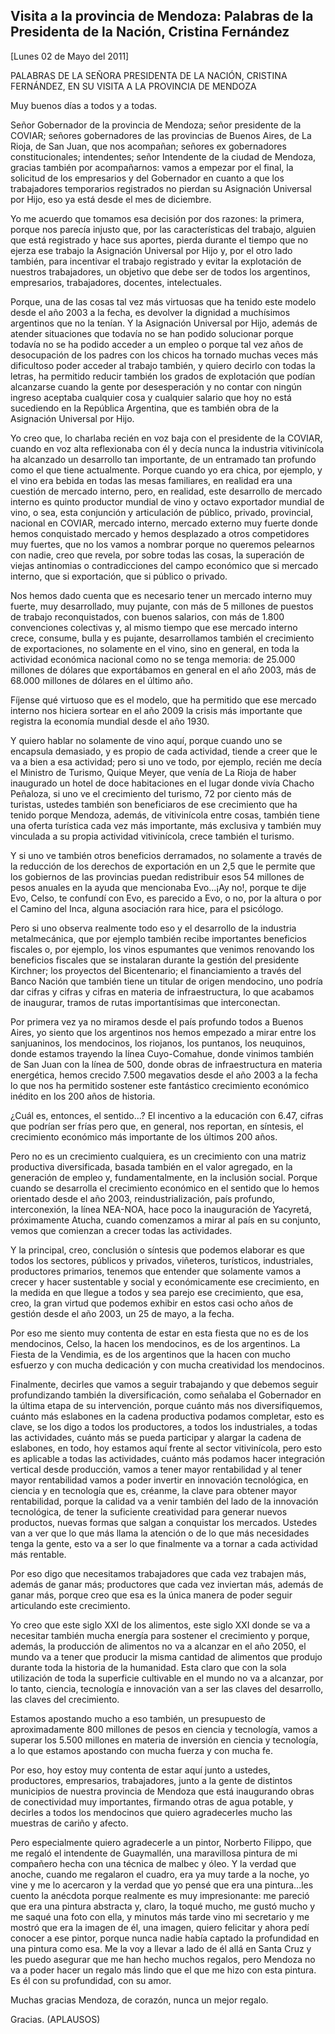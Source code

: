 Visita a la provincia de Mendoza: Palabras de la Presidenta de la Nación, Cristina Fernández
--------------------------------------------------------------------------------------------

[Lunes 02 de Mayo del 2011]

PALABRAS DE LA SEÑORA PRESIDENTA DE LA NACIÓN, CRISTINA FERNÁNDEZ, EN SU
VISITA A LA PROVINCIA DE MENDOZA

Muy buenos días a todos y a todas.

Señor Gobernador de la provincia de Mendoza; señor presidente de la
COVIAR; señores gobernadores de las provincias de Buenos Aires, de La
Rioja, de San Juan, que nos acompañan; señores ex gobernadores
constitucionales; intendentes; señor Intendente de la ciudad de Mendoza,
gracias también por acompañarnos: vamos a empezar por el final, la
solicitud de los empresarios y del Gobernador en cuanto a que los
trabajadores temporarios registrados no pierdan su Asignación Universal
por Hijo, eso ya está desde el mes de diciembre.

Yo me acuerdo que tomamos esa decisión por dos razones: la primera,
porque nos parecía injusto que, por las características del trabajo,
alguien que está registrado y hace sus aportes, pierda durante el tiempo
que no ejerza ese trabajo la Asignación Universal por Hijo y, por el
otro lado también, para incentivar el trabajo registrado y evitar la
explotación de nuestros trabajadores, un objetivo que debe ser de todos
los argentinos, empresarios, trabajadores, docentes, intelectuales.

Porque, una de las cosas tal vez más virtuosas que ha tenido este modelo
desde el año 2003 a la fecha, es devolver la dignidad a muchísimos
argentinos que no la tenían. Y la Asignación Universal por Hijo, además
de atender situaciones que todavía no se han podido solucionar porque
todavía no se ha podido acceder a un empleo o porque tal vez años de
desocupación de los padres con los chicos ha tornado muchas veces más
dificultoso poder acceder al trabajo también, y quiero decirlo con todas
la letras, ha permitido reducir también los grados de explotación que
podían alcanzarse cuando la gente por desesperación y no contar con
ningún ingreso aceptaba cualquier cosa y cualquier salario que hoy no
está sucediendo en la República Argentina, que es también obra de la
Asignación Universal por Hijo.

Yo creo que, lo charlaba recién en voz baja con el presidente de la
COVIAR, cuando en voz alta reflexionaba con él y decía nunca la
industria vitivinícola ha alcanzado un desarrollo tan importante, de un
entramado tan profundo como el que tiene actualmente. Porque cuando yo
era chica, por ejemplo, y el vino era bebida en todas las mesas
familiares, en realidad era una cuestión de mercado interno, pero, en
realidad, este desarrollo de mercado interno es quinto productor mundial
de vino y octavo exportador mundial de vino, o sea, esta conjunción y
articulación de público, privado, provincial, nacional en COVIAR,
mercado interno, mercado externo muy fuerte donde hemos conquistado
mercado y hemos desplazado a otros competidores muy fuertes, que no los
vamos a nombrar porque no queremos pelearnos con nadie, creo que revela,
por sobre todas las cosas, la superación de viejas antinomias o
contradicciones del campo económico que si mercado interno, que si
exportación, que si público o privado.

Nos hemos dado cuenta que es necesario tener un mercado interno muy
fuerte, muy desarrollado, muy pujante, con más de 5 millones de puestos
de trabajo reconquistados, con buenos salarios, con más de 1.800
convenciones colectivas y, al mismo tiempo que ese mercado interno
crece, consume, bulla y es pujante, desarrollamos también el crecimiento
de exportaciones, no solamente en el vino, sino en general, en toda la
actividad económica nacional como no se tenga memoria: de 25.000
millones de dólares que exportábamos en general en el año 2003, más de
68.000 millones de dólares en el último año.

Fíjense qué virtuoso que es el modelo, que ha permitido que ese mercado
interno nos hiciera sortear en el año 2009 la crisis más importante que
registra la economía mundial desde el año 1930.

Y quiero hablar no solamente de vino aquí, porque cuando uno se
encapsula demasiado, y es propio de cada actividad, tiende a creer que
le va a bien a esa actividad; pero si uno ve todo, por ejemplo, recién
me decía el Ministro de Turismo, Quique Meyer, que venía de La Rioja de
haber inaugurado un hotel de doce habitaciones en el lugar donde vivía
Chacho Peñaloza, si uno ve el crecimiento del turismo, 72 por ciento más
de turistas, ustedes también son beneficiaros de ese crecimiento que ha
tenido porque Mendoza, además, de vitivinícola entre cosas, también
tiene una oferta turística cada vez más importante, más exclusiva y
también muy vinculada a su propia actividad vitivinícola, crece también
el turismo.

Y si uno ve también otros beneficios derramados, no solamente a través
de la reducción de los derechos de exportación en un 2,5 que le permite
que los gobiernos de las provincias puedan redistribuir esos 54 millones
de pesos anuales en la ayuda que mencionaba Evo...¡Ay no!, porque te
dije Evo, Celso, te confundí con Evo, es parecido a Evo, o no, por la
altura o por el Camino del Inca, alguna asociación rara hice, para el
psicólogo.

Pero si uno observa realmente todo eso y el desarrollo de la industria
metalmecánica, que por ejemplo también recibe importantes beneficios
fiscales o, por ejemplo, los vinos espumantes que venimos renovando los
beneficios fiscales que se instalaran durante la gestión del presidente
Kirchner; los proyectos del Bicentenario; el financiamiento a través del
Banco Nación que también tiene un titular de origen mendocino, uno
podría dar cifras y cifras y cifras en materia de infraestructura, lo
que acabamos de inaugurar, tramos de rutas importantísimas que
interconectan.

Por primera vez ya no miramos desde el país profundo todos a Buenos
Aires, yo siento que los argentinos nos hemos empezado a mirar entre los
sanjuaninos, los mendocinos, los riojanos, los puntanos, los neuquinos,
donde estamos trayendo la línea Cuyo-Comahue, donde vinimos también de
San Juan con la línea de 500, donde obras de infraestructura en materia
energética, hemos crecido 7.500 megavatios desde el año 2003 a la fecha
lo que nos ha permitido sostener este fantástico crecimiento económico
inédito en los 200 años de historia.

¿Cuál es, entonces, el sentido...? El incentivo a la educación con 6.47,
cifras que podrían ser frías pero que, en general, nos reportan, en
síntesis, el crecimiento económico más importante de los últimos 200
años.

Pero no es un crecimiento cualquiera, es un crecimiento con una matriz
productiva diversificada, basada también en el valor agregado, en la
generación de empleo y, fundamentalmente, en la inclusión social. Porque
cuando se desarrolla el crecimiento económico en el sentido que lo hemos
orientado desde el año 2003, reindustrialización, país profundo,
interconexión, la línea NEA-NOA, hace poco la inauguración de Yacyretá,
próximamente Atucha, cuando comenzamos a mirar al país en su conjunto,
vemos que comienzan a crecer todas las actividades.

Y la principal, creo, conclusión o síntesis que podemos elaborar es que
todos los sectores, públicos y privados, viñeteros, turísticos,
industriales, productores primarios, tenemos que entender que solamente
vamos a crecer y hacer sustentable y social y económicamente ese
crecimiento, en la medida en que llegue a todos y sea parejo ese
crecimiento, que esa, creo, la gran virtud que podemos exhibir en estos
casi ocho años de gestión desde el año 2003, un 25 de mayo, a la fecha.

Por eso me siento muy contenta de estar en esta fiesta que no es de los
mendocinos, Celso, la hacen los mendocinos, es de los argentinos. La
Fiesta de la Vendimia, es de los argentinos que la hacen con mucho
esfuerzo y con mucha dedicación y con mucha creatividad los mendocinos.

Finalmente, decirles que vamos a seguir trabajando y que debemos seguir
profundizando también la diversificación, como señalaba el Gobernador en
la última etapa de su intervención, porque cuánto más nos
diversifiquemos, cuánto más eslabones en la cadena productiva podamos
completar, esto es clave, se los digo a todos los productores, a todos
los industriales, a todas las actividades, cuánto más se pueda
participar y alargar la cadena de eslabones, en todo, hoy estamos aquí
frente al sector vitivinícola, pero esto es aplicable a todas las
actividades, cuánto más podamos hacer integración vertical desde
producción, vamos a tener mayor rentabilidad y al tener mayor
rentabilidad vamos a poder invertir en innovación tecnológica, en
ciencia y en tecnología que es, créanme, la clave para obtener mayor
rentabilidad, porque la calidad va a venir también del lado de la
innovación tecnológica, de tener la suficiente creatividad para generar
nuevos productos, nuevas formas que salgan a conquistar los mercados.
Ustedes van a ver que lo que más llama la atención o de lo que más
necesidades tenga la gente, esto va a ser lo que finalmente va a tornar
a cada actividad más rentable.

Por eso digo que necesitamos trabajadores que cada vez trabajen más,
además de ganar más; productores que cada vez inviertan más, además de
ganar más, porque creo que esa es la única manera de poder seguir
articulando este crecimiento.

Yo creo que este siglo XXI de los alimentos, este siglo XXI donde se va
a necesitar también mucha energía para sostener el crecimiento y porque,
además, la producción de alimentos no va a alcanzar en el año 2050, el
mundo va a tener que producir la misma cantidad de alimentos que produjo
durante toda la historia de la humanidad. Esta claro que con la sola
utilización de toda la superficie cultivable en el mundo no va a
alcanzar, por lo tanto, ciencia, tecnología e innovación van a ser las
claves del desarrollo, las claves del crecimiento.

Estamos apostando mucho a eso también, un presupuesto de aproximadamente
800 millones de pesos en ciencia y tecnología, vamos a superar los 5.500
millones en materia de inversión en ciencia y tecnología, a lo que
estamos apostando con mucha fuerza y con mucha fe.

Por eso, hoy estoy muy contenta de estar aquí junto a ustedes,
productores, empresarios, trabajadores, junto a la gente de distintos
municipios de nuestra provincia de Mendoza que está inaugurando obras de
conectividad muy importantes, firmando otras de agua potable, y decirles
a todos los mendocinos que quiero agradecerles mucho las muestras de
cariño y afecto.

Pero especialmente quiero agradecerle a un pintor, Norberto Filippo, que
me regaló el intendente de Guaymallén, una maravillosa pintura de mi
compañero hecha con una técnica de malbec y óleo. Y la verdad que
anoche, cuando me regalaron el cuadro, era ya muy tarde a la noche, yo
vine y me lo acercaron y la verdad que yo pensé que era una
pintura...les cuento la anécdota porque realmente es muy impresionante:
me pareció que era una pintura abstracta y, claro, la toqué mucho, me
gustó mucho y me saqué una foto con ella, y minutos más tarde vino mi
secretario y me mostró que era la imagen de él, una imagen, quiero
felicitar y ahora pedí conocer a ese pintor, porque nunca nadie había
captado la profundidad en una pintura como esa. Me la voy a llevar a
lado de él allá en Santa Cruz y les puedo asegurar que me han hecho
muchos regalos, pero Mendoza no va a poder hacer un regalo más lindo que
el que me hizo con esta pintura. Es él con su profundidad, con su amor.

Muchas gracias Mendoza, de corazón, nunca un mejor regalo.

Gracias. (APLAUSOS)
